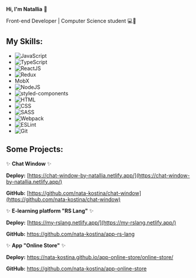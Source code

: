 
**Hi, I'm Natallia** 👋

Front-end Developer | Computer Science student 💻👩


## My Skills:

 - ![JavaScript](https://img.shields.io/badge/JavaScript-323330?style=for-the-badge&logo=javascript&logoColor=F7DF1E)
 - ![TypeScript](https://img.shields.io/badge/TypeScript-007ACC?style=for-the-badge&logo=typescript&logoColor=white)
 - ![ReactJS](https://img.shields.io/badge/React-20232A?style=for-the-badge&logo=react&logoColor=61DAFB)
 - ![Redux](https://img.shields.io/badge/Redux-593D88?style=for-the-badge&logo=redux&logoColor=white)
 - MobX
 - ![NodeJS](https://img.shields.io/badge/Node%20js-339933?style=for-the-badge&logo=nodedotjs&logoColor=white)
 - ![styled-components](https://img.shields.io/badge/styled--components-DB7093?style=for-the-badge&logo=styled-components&logoColor=white)
 - ![HTML](https://img.shields.io/badge/HTML5-E34F26?style=for-the-badge&logo=html5&logoColor=white)
 - ![CSS](https://img.shields.io/badge/CSS3-1572B6?style=for-the-badge&logo=css3&logoColor=white)
 - ![SASS](https://img.shields.io/badge/Sass-CC6699?style=for-the-badge&logo=sass&logoColor=white)
 - ![Webpack](https://img.shields.io/badge/Webpack-8DD6F9?style=for-the-badge&logo=Webpack&logoColor=white)
 - ![ESLint](https://img.shields.io/badge/eslint-3A33D1?style=for-the-badge&logo=eslint&logoColor=white)
 - ![Git](https://img.shields.io/badge/GIT-E44C30?style=for-the-badge&logo=git&logoColor=white)

## Some Projects:
 
 ✨ **Chat Window** ✨
 
**Deploy:** [https://chat-window-by-natallia.netlify.app/](https://chat-window-by-natallia.netlify.app/)

**GitHub:** [https://github.com/nata-kostina/chat-window](https://github.com/nata-kostina/chat-window)

 ✨ **E-learning platform "RS Lang"** ✨
 
**Deploy:** [https://my-rslang.netlify.app/](https://my-rslang.netlify.app/)

**GitHub:** https://github.com/nata-kostina/app-rs-lang

 ✨ **App "Online Store"** ✨
 
**Deploy:** https://nata-kostina.github.io/app-online-store/online-store/

**GitHub:** https://github.com/nata-kostina/app-online-store
